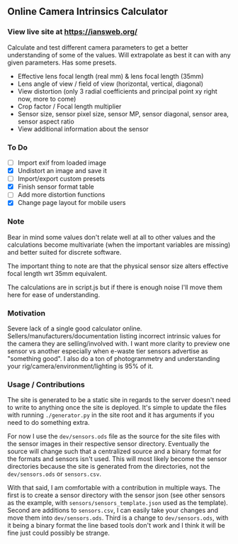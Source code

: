 ## Online Camera Intrinsics Calculator

### View live site at https://iansweb.org/

Calculate and test different camera parameters to get a better understanding of some of the values. Will extrapolate as best it can with any given parameters. Has some presets.

- Effective lens focal length (real mm) & lens focal length (35mm)
- Lens angle of view / field of view (horizontal, vertical, diagonal)
- View distortion (only 3 radial coefficients and principal point xy right now, more to come)
- Crop factor / Focal length multiplier
- Sensor size, sensor pixel size, sensor MP, sensor diagonal, sensor area, sensor aspect ratio
- View additional information about the sensor

### To Do

- [ ] Import exif from loaded image
- [X] Undistort an image and save it
- [ ] Import/export custom presets
- [X] Finish sensor format table
- [ ] Add more distortion functions
- [X] Change page layout for mobile users

### Note

Bear in mind some values don't relate well at all to other values and the calculations become multivariate (when the important variables are missing) and better suited for discrete software.

The important thing to note are that the physical sensor size alters effective focal length wrt 35mm equivalent.

The calculations are in script.js but if there is enough noise I'll move them here for ease of understanding.

### Motivation

Severe lack of a single good calculator online. Sellers/manufacturers/documentation listing incorrect intrinsic values for the camera they are selling/involved with. I want more clarity to preview one sensor vs another especially when e-waste tier sensors advertise as "something good". I also do a ton of photogrammetry and understanding your rig/camera/environment/lighting is 95% of it.

### Usage / Contributions

The site is generated to be a static site in regards to the server doesn't need to write to anything once the site is deployed. It's simple to update the files with running `./generator.py` in the site root and it has arguments if you need to do something extra.

For now I use the `dev/sensors.ods` file as the source for the site files with the sensor images in their respective sensor directory. Eventually the source will change such that a centralized source and a binary format for the formats and sensors isn't used. This will most likely become the sensor directories because the site is generated from the directories, not the `dev/sensors.ods` or `sensors.csv`.

With that said, I am comfortable with a contribution in multiple ways. The first is to create a sensor directory with the sensor json (see other sensors as the example, with `sensors/sensors_template.json` used as the template). Second are additions to `sensors.csv`, I can easily take your changes and move them into `dev/sensors.ods`. Third is a change to `dev/sensors.ods`, with it being a binary format the line based tools don't work and I think it will be fine just could possibly be strange.